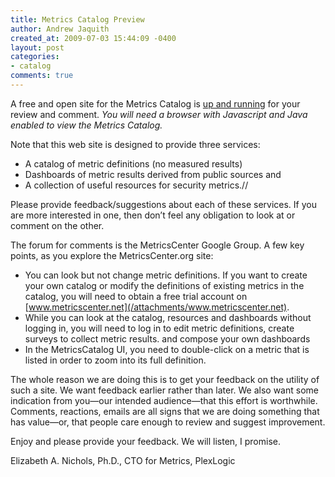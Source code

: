 ```yaml
---
title: Metrics Catalog Preview
author: Andrew Jaquith
created_at: 2009-07-03 15:44:09 -0400
layout: post
categories:
- catalog
comments: true
---
```

A free and open site for the Metrics Catalog is [up and running](http://www.metricscenter.org) for your review and comment. _You will need a browser with Javascript and Java enabled to view the Metrics Catalog._

Note that this web site is designed to provide three services:  

* A catalog of metric definitions (no measured results)
* Dashboards of metric results derived from public sources and
* A collection of useful resources for security metrics.//

Please provide feedback/suggestions about each of these services.  If you are more interested in one, then don&rsquo;t feel any obligation to look at or comment on the other.

The forum for comments is the MetricsCenter Google Group. A few key points, as you explore the MetricsCenter.org site:

* You can look but not change metric definitions. If you want to create your own catalog or modify the definitions of existing metrics in the catalog, you will need to obtain a free trial account on [www.metricscenter.net](/attachments/www.metricscenter.net).
* While you can look at the catalog, resources and dashboards without logging in, you will need to log in to edit metric definitions, create surveys to collect metric results. and compose your own dashboards  
* In the MetricsCatalog UI, you need to double-click on a metric that is listed in order to zoom into its full definition.  

The whole reason we are doing this is to get your feedback on the utility of such a site.  We want feedback earlier rather than later. We also want some indication from you&#x2014;our intended audience&#x2014;that this effort is worthwhile. Comments, reactions, emails are all signs that we are doing something that has value&#x2014;or, that people care enough to review and suggest improvement.

Enjoy and please provide your feedback. We will listen, I promise.

Elizabeth A. Nichols, Ph.D., CTO for Metrics, PlexLogic
